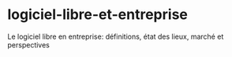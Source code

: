 # logiciel-libre-et-entreprise
Le logiciel libre en entreprise: définitions, état des lieux, marché et perspectives
